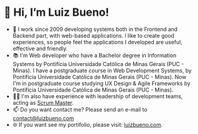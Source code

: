 # 👋 Hi, I’m Luiz Bueno! 

- 💼 I work since 2009 developing systems both in the Frontend and Backend part, with web-based applications. I like to create good experiences, so people feel the applications I developed are useful, effective and friendly.
- 📚 I'm Web developer who have a Bachelor degree in Information Systems by Pontifícia Universidade Católica de Minas Gerais (PUC - Minas). I have a postgraduate course in Web Development Systems, by Pontifícia Universidade Católica de Minas Gerais (PUC - Minas). Now I'm in postgraduate course studying UX Design & Agile Frameworks by Pontifícia Universidade Católica de Minas Gerais (PUC - Minas).
- 👨‍💻 I'm also have experience with leadership of development teams, acting as [Scrum Master](https://www.scrum.org/user/293231).
- 📫 Do you want contact me? Please send an e-mail to contact@luizbueno.com
- 🌐 If you want see my portifolio, please visit: [luizbueno.com](https://www.luizbueno.com).
